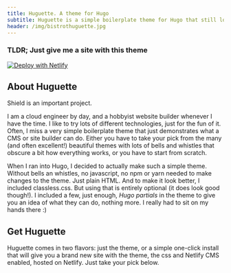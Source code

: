 ```yaml
---
title: Huguette. A theme for Hugo
subtitle: Huguette is a simple boilerplate theme for Hugo that still looks good and gets you up and running in minutes.
header: /img/bistrothuguette.jpg
---
```

### TLDR; Just give me a site with this theme
[![Deploy with Netlify](https://www.netlify.com/img/deploy/button.svg)](https://app.netlify.com/start/deploy?repository=https://github.com/cathelijne/hugo-huguette-example&stack=cms)

## About Huguette
Shield is an important project. 

I am a cloud engineer by day, and a hobbyist website builder whenever I have the time. I like to try lots of different technologies, just for the fun of it. 
Often, I miss a very simple boilerplate theme that just demonstrates what a CMS or site builder can do. Either you have to take your pick from the many (and often excellent!) beautiful themes with lots of bells and whistles that obscure a bit how everything works, or you have to start from scratch.

When I ran into Hugo, I decided to actually make such a simple theme. Without bells an whistles, no javascript, no npm or yarn needed to make changes to the theme. Just plain HTML. And to make it look better, I included classless.css. But using that is entirely optional (it does look good though!). I included a few, just enough, _Hugo partials_ in the theme to give you an idea of what they can do, nothing more. I really had to sit on my hands there :)

## Get Huguette
Huguette comes in two flavors: just the theme, or a simple one-click install that will give you a brand new site with the theme, the css and Netlify CMS enabled, hosted on Netlify. Just take your pick below.
